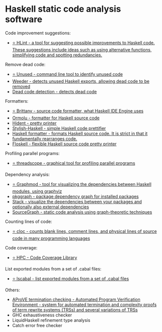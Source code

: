 # Haskell static code analysis software

Code improvement suggestions:

* [⭐ HLint - a tool for suggesting possible improvements to Haskell code. These suggestions include ideas such as using alternative functions, simplifying code and spotting redundancies.](https://github.com/ndmitchell/hlint)

Remove dead code:

* [⭐ Unused - command line tool to identify unused code](https://github.com/joshuaclayton/unused#readme)
* [Weeder - detects unused Haskell exports, allowing dead code to be removed](https://github.com/ndmitchell/weeder)
* [Dead code detection - detects dead code](https://github.com/soenkehahn/dead-code-detection#readme)

Formatters:

* [⭐ Brittany - source code formatter, what Haskell IDE Engine uses](https://github.com/lspitzner/brittany/)
* [Ormolu - formatter for Haskell source code](https://github.com/tweag/ormolu)
* [Hident - pretty printer](https://github.com/chrisdone/hindent)
* [Stylish-Haskell - simple Haskell code prettifier](https://github.com/jaspervdj/stylish-haskell)
* [Haskell formatter - formats Haskell source code. It is strict in that it fundamentally rearranges code.](https://github.com/evolutics/haskell-formatter#readme)
* [Floskell - flexible Haskell source code pretty printer](https://github.com/ennocramer/floskell)

Profiling parallel programs:

* [⭐ threadscope - graphical tool for profiling parallel programs](http://hackage.haskell.org/package/threadscope)

Dependency analysis:

* [⭐ Graphmod - tool for visualizing the dependencies between Haskell modules, using graphviz](https://github.com/yav/graphmod/wiki)
* [pkggraph - package dependency graph for installed packages](http://hackage.haskell.org/package/pkggraph)
* [Stack - visualize the dependencies between your packages and optionally also external dependencies](https://docs.haskellstack.org/en/stable/dependency_visualization/)
* [SourceGraph - static code analysis using graph-theoretic techniques](https://github.com/ivan-m/SourceGraph)

Counting lines of code:

* [⭐ cloc - counts blank lines, comment lines, and physical lines of source code in many programming languages](https://github.com/AlDanial/cloc)

Code coverage:

* [⭐ HPC - Code Coverage Library](http://hackage.haskell.org/package/hpc)

List exported modules from a set of .cabal files:

* [⭐ lscabal - list exported modules from a set of .cabal files](http://hackage.haskell.org/package/lscabal)

Others:

* [AProVE termination checking - Automated Program Verification Environment - system for automated termination and complexity proofs of term rewrite systems (TRSs) and several variations of TRSs](http://aprove.informatik.rwth-aachen.de/)
* GHC exhaustiveness checker
* LiquidHaskell refinement type analysis
* Catch error free checker